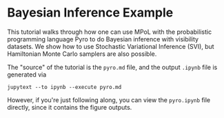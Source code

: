 # Bayesian Inference Example

This tutorial walks through how one can use MPoL with the probabilistic programming language Pyro to do Bayesian inference with visibility datasets. We show how to use Stochastic Variational Inference (SVI), but Hamiltonian Monte Carlo samplers are also possible.

The "source" of the tutorial is the `pyro.md` file, and the output `.ipynb` file is generated via 

```
jupytext --to ipynb --execute pyro.md
```

However, if you're just following along, you can view the `pyro.ipynb` file directly, since it contains the figure outputs.